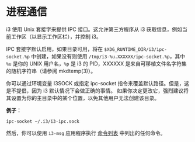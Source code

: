 # 进程通信

i3 使用 Unix 套接字来提供 IPC 接口。这允许第三方程序从 i3 获取信息，例如当前工作区（以显示工作区栏），并控制 i3。

IPC 套接字默认启用，如果目录可用，将在 `$XDG_RUNTIME_DIR/i3/ipc-socket.%p` 中创建，如果没有则使用 `/tmp/i3-%u.XXXXXX/ipc-socket.%p`，其中 `%u` 是你的 UNIX 用户名，`%p` 是 i3 的 PID，XXXXXX 是来自可移植文件名字符集的随机字符串（请参阅 mkdtemp(3)）。

你可以通过环境变量 I3SOCK 或指定 ipc-socket 指令来覆盖默认路径。但是，这是不提倡，因为 i3 默认情况下会做正确的事情。
如果你决定更改它，强烈建议将其设置为你的主目录中的某个位置，以免其他用户无法创建该目录。

**例子：**

```
ipc-socket ~/.i3/i3-ipc.sock
```

然后，你可以使用 `i3-msg` 应用程序执行 [命令列表](../命令列表/命令列表.md) 中列出的任何命令。